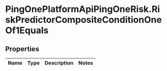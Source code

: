 # PingOnePlatformApiPingOneRisk.RiskPredictorCompositeConditionOneOf1Equals

## Properties

Name | Type | Description | Notes
------------ | ------------- | ------------- | -------------


